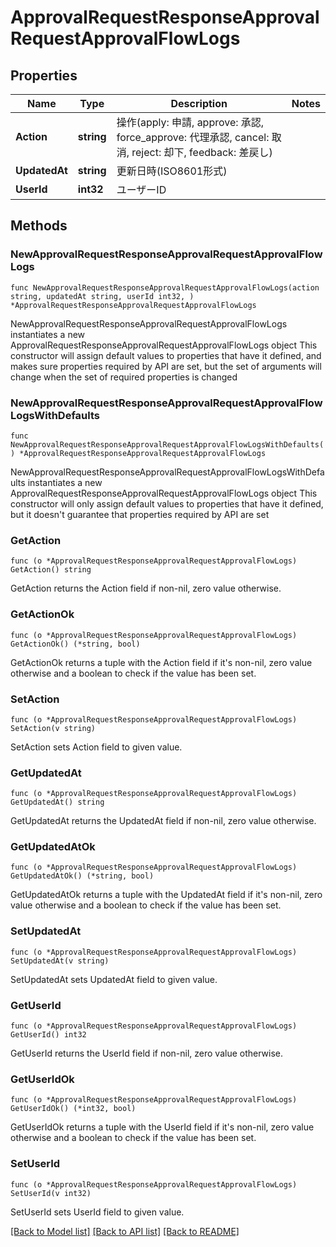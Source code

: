 # ApprovalRequestResponseApprovalRequestApprovalFlowLogs

## Properties

Name | Type | Description | Notes
------------ | ------------- | ------------- | -------------
**Action** | **string** | 操作(apply: 申請, approve: 承認, force_approve: 代理承認, cancel: 取消, reject: 却下, feedback: 差戻し) | 
**UpdatedAt** | **string** | 更新日時(ISO8601形式) | 
**UserId** | **int32** | ユーザーID | 

## Methods

### NewApprovalRequestResponseApprovalRequestApprovalFlowLogs

`func NewApprovalRequestResponseApprovalRequestApprovalFlowLogs(action string, updatedAt string, userId int32, ) *ApprovalRequestResponseApprovalRequestApprovalFlowLogs`

NewApprovalRequestResponseApprovalRequestApprovalFlowLogs instantiates a new ApprovalRequestResponseApprovalRequestApprovalFlowLogs object
This constructor will assign default values to properties that have it defined,
and makes sure properties required by API are set, but the set of arguments
will change when the set of required properties is changed

### NewApprovalRequestResponseApprovalRequestApprovalFlowLogsWithDefaults

`func NewApprovalRequestResponseApprovalRequestApprovalFlowLogsWithDefaults() *ApprovalRequestResponseApprovalRequestApprovalFlowLogs`

NewApprovalRequestResponseApprovalRequestApprovalFlowLogsWithDefaults instantiates a new ApprovalRequestResponseApprovalRequestApprovalFlowLogs object
This constructor will only assign default values to properties that have it defined,
but it doesn't guarantee that properties required by API are set

### GetAction

`func (o *ApprovalRequestResponseApprovalRequestApprovalFlowLogs) GetAction() string`

GetAction returns the Action field if non-nil, zero value otherwise.

### GetActionOk

`func (o *ApprovalRequestResponseApprovalRequestApprovalFlowLogs) GetActionOk() (*string, bool)`

GetActionOk returns a tuple with the Action field if it's non-nil, zero value otherwise
and a boolean to check if the value has been set.

### SetAction

`func (o *ApprovalRequestResponseApprovalRequestApprovalFlowLogs) SetAction(v string)`

SetAction sets Action field to given value.


### GetUpdatedAt

`func (o *ApprovalRequestResponseApprovalRequestApprovalFlowLogs) GetUpdatedAt() string`

GetUpdatedAt returns the UpdatedAt field if non-nil, zero value otherwise.

### GetUpdatedAtOk

`func (o *ApprovalRequestResponseApprovalRequestApprovalFlowLogs) GetUpdatedAtOk() (*string, bool)`

GetUpdatedAtOk returns a tuple with the UpdatedAt field if it's non-nil, zero value otherwise
and a boolean to check if the value has been set.

### SetUpdatedAt

`func (o *ApprovalRequestResponseApprovalRequestApprovalFlowLogs) SetUpdatedAt(v string)`

SetUpdatedAt sets UpdatedAt field to given value.


### GetUserId

`func (o *ApprovalRequestResponseApprovalRequestApprovalFlowLogs) GetUserId() int32`

GetUserId returns the UserId field if non-nil, zero value otherwise.

### GetUserIdOk

`func (o *ApprovalRequestResponseApprovalRequestApprovalFlowLogs) GetUserIdOk() (*int32, bool)`

GetUserIdOk returns a tuple with the UserId field if it's non-nil, zero value otherwise
and a boolean to check if the value has been set.

### SetUserId

`func (o *ApprovalRequestResponseApprovalRequestApprovalFlowLogs) SetUserId(v int32)`

SetUserId sets UserId field to given value.



[[Back to Model list]](../README.md#documentation-for-models) [[Back to API list]](../README.md#documentation-for-api-endpoints) [[Back to README]](../README.md)


